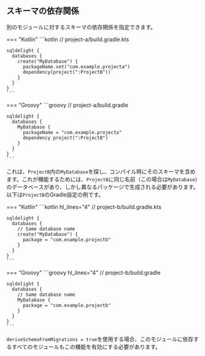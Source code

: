 ## スキーマの依存関係

別のモジュールに対するスキーマの依存関係を指定できます。

=== "Kotlin"
    ```kotlin
    // project-a/build.gradle.kts

    sqldelight {
      databases {
        create("MyDatabase") {
          packageName.set("com.example.projecta")
          dependency(project(":ProjectB"))
        }
      }
    }
    ```
=== "Groovy"
    ```groovy
    // project-a/build.gradle

    sqldelight {
      databases {
        MyDatabase {
          packageName = "com.example.projecta"
          dependency project(":ProjectB")
        }
      }
    }
    ```

これは、`ProjectB`内の`MyDatabase`を探し、コンパイル時にそのスキーマを含めます。これが機能するためには、`ProjectB`に同じ名前（この場合は`MyDatabase`）のデータベースがあり、しかし異なるパッケージで生成される必要があります。以下は`ProjectB`のGradle設定の例です。

=== "Kotlin"
    ```kotlin hl_lines="4"
    // project-b/build.gradle.kts

    sqldelight {
      databases {
        // Same database name
        create("MyDatabase") {
          package = "com.example.projectb"
        }
      }
    }
    ```
=== "Groovy"
    ```groovy hl_lines="4"
    // project-b/build.gradle

    sqldelight {
      databases {
        // Same database name
        MyDatabase {
          package = "com.example.projectb"
        }
      }
    }
    ```
`deriveSchemaFromMigrations = true`を使用する場合、このモジュールに依存するすべてのモジュールもこの機能を有効にする必要があります。